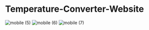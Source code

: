 # Temperature-Converter-Website
![mobile (5)](https://github.com/Pranali9922/Temperature-Converter-Website/assets/109171261/95ce176a-b8fd-4e29-83a6-917ca8dd3f64)
![mobile (6)](https://github.com/Pranali9922/Temperature-Converter-Website/assets/109171261/ca3ad0dd-bd9f-4d0f-b88e-bb7c071852ce)
![mobile (7)](https://github.com/Pranali9922/Temperature-Converter-Website/assets/109171261/422e0361-13d4-44ca-a5d7-15af148ffc01)


